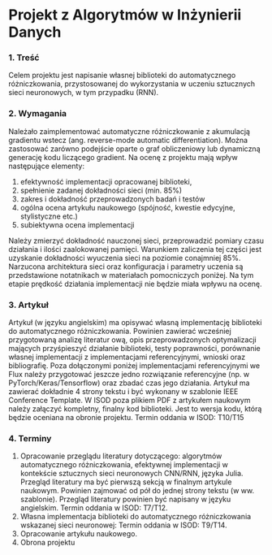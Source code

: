 # Projekt z Algorytmów w Inżynierii Danych
### 1. Treść
Celem projektu jest napisanie własnej biblioteki do automatycznego różniczkowania, przystosowanej do wykorzystania w uczeniu sztucznych sieci neuronowych, w tym przypadku (RNN).
### 2. Wymagania
Należało zaimplementować automatyczne różniczkowanie z akumulacją gradientu wstecz (ang. reverse-mode automatic differentiation). Można zastosować zarówno podejście oparte o graf obliczeniowy lub dynamiczną generację kodu liczącego gradient.
Na ocenę z projektu mają wpływ następujące elementy:

1. efektywność implementacji opracowanej biblioteki,
2. spełnienie zadanej dokładności sieci (min. 85%)
3. zakres i dokładność przeprowadzonych badań i testów
4. ogólna ocena artykułu naukowego (spójność, kwestie edycyjne, stylistyczne etc.)
5. subiektywna ocena implementacji

Należy zmierzyć dokładność nauczonej sieci, przeprowadzić pomiary czasu działania i ilości zaalokowanej pamięci. Warunkiem zaliczenia tej części jest uzyskanie dokładności wyuczenia sieci na poziomie conajmniej 85%. Narzucona architektura sieci oraz konfiguracja i parametry uczenia są przedstawione notatnikach w materiałach pomocniczych poniżej. Na tym etapie prędkość działania implementacji nie będzie miała wpływu na ocenę.
### 3. Artykuł
Artykuł (w języku angielskim) ma opisywać własną implementację biblioteki do automatycznego różniczkowania. Powinien zawierać wcześniej przygotowaną analizę literatur ową, opis przeprowadzonych optymalizacji mających przyśpieszyć działanie biblioteki, testy poprawności, porównanie własnej implementacji z implementacjami referencyjnymi, wnioski oraz bibliografię. Poza dołączonymi poniżej implementacjami referencyjnymi we Flux należy przygotować jeszcze jedno rozwiązanie referencyjne (np. w PyTorch/Keras/Tensorflow) oraz zbadać czas jego działania. Artykuł ma zawierać dokładnie 4 strony tekstu i być wykonany w szablonie IEEE Conference Template. W ISOD poza plikiem PDF z artykułem naukowym należy załączyć kompletny, finalny kod biblioteki. Jest to wersja kodu, którą będzie oceniana na obronie projektu.
Termin oddania w ISOD: T10/T15
### 4. Terminy
1. Opracowanie przeglądu literatury dotyczącego: algorytmów automatycznego różniczkowania, efektywnej implementacji w kontekście sztucznych sieci neuronowych CNN/RNN, języka Julia. Przegląd literatury ma być pierwszą sekcją w finalnym artykule naukowym. Powinien zajmować od pół do jednej strony tekstu (w ww. szablonie). Przegląd literatury powinien być napisany w języku angielskim.
   Termin oddania w ISOD: T7/T12.
2. Własna implementacja biblioteki do automatycznego różniczkowania wskazanej sieci neuronowej: 
   Termin oddania w ISOD: T9/T14.
3. Opracowanie artykułu naukowego. 
4. Obrona projektu 
